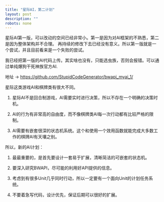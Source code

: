 ```yaml
---
title: "星际AI，第二计划"
layout: post
description: ""
robots: none
---
```


星际AI第一版，可以改动的空间已经非常小。第一是因为对AI框架的不熟悉，第二是因为整体架构并不合理。
再持续的修改下去已经没有意义。所以第一版就是一个尝试，并且目前看来是一个失败的尝试。

我已经把第一版的AI代码上传。其实啥也没有，只能选虫族，否则会报错。可以通过单纯爆狗干死神族官方AI.

地址 -> https://github.com/StupidCodeGenerator/bwapi_myai_1/

星际这类游戏AI和棋牌类有很大不同。

1. 星际AI不是回合制游戏，AI需要实时进行决策，所以不存在一个明确的决策时机。

2. AI的行为有非常高的自由度，而不像棋牌类AI每一次行动都有比较严格的限制。

3. AI需要有嵌套很深的状态机系统。这个和使用一个效用函数就能完成大多数工作的棋牌AI有天壤之别。

所以，新的AI计划：

1. 最最重要的，是首先要设计一套易于扩展，清晰简洁的可嵌套的状态机。

2. 要深入研究BWAPI，尽可能的利用好API提供的信息。

3. 考虑到有很多Unit几乎同时行动，所以一定要有一个面向Unit的计划任务系统。

4. 不要着急写代码，设计优先，保证后期可以很好的扩展。